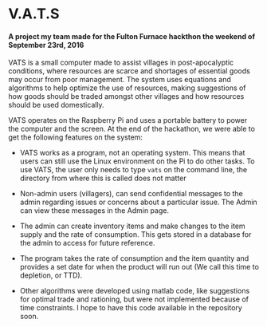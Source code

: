# V.A.T.S
#### A project my team made for the Fulton Furnace hackthon the weekend of September 23rd, 2016

VATS is a small computer made to assist villages in post-apocalyptic conditions, where resources are scarce and shortages of essential goods may occur from poor management. The system uses equations and algorithms to help optimize the use of resources, making suggestions of how goods should be traded amongst other villages and how resources should be used domestically.

VATS operates on the Raspberry Pi and uses a portable battery to power the computer and the screen. At the end of the hackathon, we were able to get the following features on the system:

- VATS works as a program, not an operating system. This means that users can still use the Linux environment on the Pi to do other tasks. To use VATS, the user only needs to type `vats` on the command line, the directory from where this is called does not matter

- Non-admin users (villagers), can send confidential messages to the admin regarding issues or concerns about a particular issue. The Admin can view these messages in the Admin page.
- The admin can create inventory items and make changes to the item supply and the rate of consumption. This gets stored in a database for the admin to access for future reference.
- The program takes the rate of consumption and the item quantity and provides a set date for when the product will run out (We call this time to depletion, or TTD).
- Other algorithms were developed using matlab code, like suggestions for optimal trade and rationing, but were not implemented because of time constraints. I hope to have this code available in the repository soon.
 

